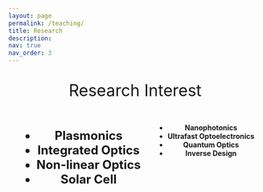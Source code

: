 ```yaml
---
layout: page
permalink: /teaching/
title: Research
description: 
nav: true
nav_order: 3
---
```



<p style="text-align: center; font-size: 32px;">
    Research Interest
</p>


<div style="display: flex; justify-content: space-around;">

  <div style="text-align: center;font-size: 24px;">
    <ul>
      <li><strong> Plasmonics </strong></li>
      <li><strong> Integrated Optics </strong></li>
      <li><strong> Non-linear Optics </strong></li>
      <li><strong> Solar Cell </strong></li>
    </ul>
  </div>

  <div style="text-align: center;">
    <ul>
      <li><strong> Nanophotonics </strong></li>
      <li><strong> Ultrafast Optoelectronics </strong></li>
      <li><strong> Quantum Optics </strong></li>
      <li><strong> Inverse Design </strong></li>
    </ul>
  </div>

</div>